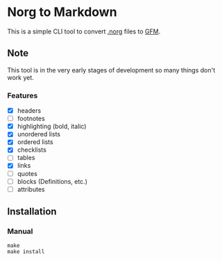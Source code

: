 # Norg to Markdown
This is a simple CLI tool to convert [.norg](https://github.com/nvim-neorg/norg-specs/blob/main/1.0-specification.norg) files to [GFM](https://github.github.com/gfm/). 

## Note
This tool is in the very early stages of development so many things don't work yet.

### Features
- [x] headers
- [ ] footnotes
- [x] highlighting (bold, italic)
- [x] unordered lists
- [x] ordered lists
- [x] checklists
- [ ] tables
- [x] links
- [ ] quotes
- [ ] blocks (Definitions, etc.)
- [ ] attributes

## Installation

### Manual
```shell
make  
make install
```
